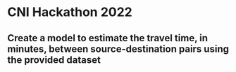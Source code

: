 # CNI Hackathon 2022
## Create a model to estimate the travel time, in minutes, between source-destination pairs using the provided dataset
